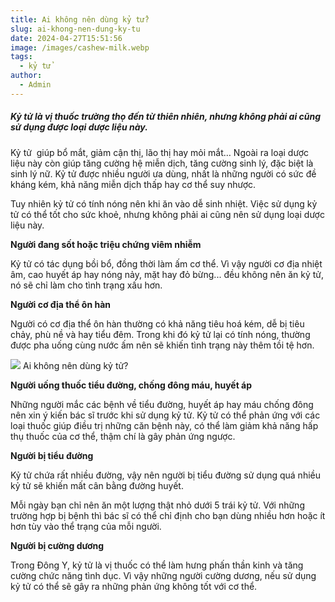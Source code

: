 ```yaml
---
title: Ai không nên dùng kỷ tử?
slug: ai-khong-nen-dung-ky-tu
date: 2024-04-27T15:51:56
image: /images/cashew-milk.webp
tags:
  - kỷ tử
author:
  - Admin
---
```

##### Kỷ tử là vị thuốc trường thọ đến từ thiên nhiên, nhưng không phải ai cũng sử dụng được loại dược liệu này.

Kỷ tử  giúp bổ mắt, giảm cận thị, lão thị hay mỏi mắt… Ngoài ra loại dược liệu này còn giúp tăng cường hệ miễn dịch, tăng cường sinh lý, đặc biệt là sinh lý nữ. Kỷ tử được nhiều người ưa dùng, nhất là những người có sức đề kháng kém, khả năng miễn dịch thấp hay cơ thể suy nhược.

Tuy nhiên kỷ tử có tính nóng nên khi ăn vào dễ sinh nhiệt. Việc sử dụng kỷ tử có thể tốt cho sức khoẻ, nhưng không phải ai cũng nên sử dụng loại dược liệu này.

**Người đang sốt hoặc triệu chứng viêm nhiễm**

Kỷ tử có tác dụng bồi bổ, đồng thời làm ấm cơ thể. Vì vậy người cơ địa nhiệt âm, cao huyết áp hay nóng nảy, mặt hay đỏ bừng... đều không nên ăn kỷ tử, nó sẽ chỉ làm cho tình trạng xấu hơn. 

**Người cơ địa thể ôn hàn**

Người có cơ địa thể ôn hàn thường có khả năng tiêu hoá kém, dễ bị tiêu chảy, phù nề và hay tiểu đêm. Trong khi đó kỷ tử lại có tính nóng, thường được pha uống cùng nước ấm nên sẽ khiến tình trạng này thêm tồi tệ hơn.

![](https://cdn-i.vtcnews.vn/resize/th/upload/2023/03/24/cau-ky-tu-co-tac-dung-gi-04281398.jpg)
Ai không nên dùng kỷ tử?

**Người uống thuốc tiểu đường, chống đông máu, huyết áp**

Những người mắc các bệnh về tiểu đường, huyết áp hay máu chống đông nên xin ý kiến bác sĩ trước khi sử dụng kỷ tử. Kỷ tử có thể phản ứng với các loại thuốc giúp điều trị những căn bệnh này, có thể làm giảm khả năng hấp thụ thuốc của cơ thể, thậm chí là gây phản ứng ngược.

**Người bị tiểu đường** 

Kỷ tử chứa rất nhiều đường, vậy nên người bị tiểu đường sử dụng quá nhiều kỷ tử sẽ khiến mất cân bằng đường huyết.

Mỗi ngày bạn chỉ nên ăn một lượng thật nhỏ dưới 5 trái kỷ tử. Với những trường hợp bị bệnh thì bác sĩ có thể chỉ định cho bạn dùng nhiều hơn hoặc ít hơn tùy vào thể trạng của mỗi người.

**Người bị cường dương**

Trong Đông Y, kỷ tử là vị thuốc có thể làm hưng phấn thần kinh và tăng cường chức năng tình dục. Vì vậy những người cường dương, nếu sử dụng kỷ tử có thể sẽ gây ra những phản ứng không tốt với cơ thể.





